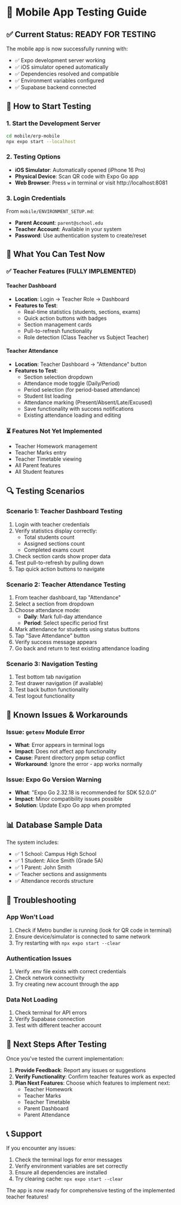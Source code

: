 # 🧪 Mobile App Testing Guide

## ✅ Current Status: READY FOR TESTING

The mobile app is now successfully running with:
- ✅ Expo development server working
- ✅ iOS simulator opened automatically
- ✅ Dependencies resolved and compatible
- ✅ Environment variables configured
- ✅ Supabase backend connected

## 🚀 How to Start Testing

### 1. Start the Development Server
```bash
cd mobile/erp-mobile
npx expo start --localhost
```

### 2. Testing Options
- **iOS Simulator**: Automatically opened (iPhone 16 Pro)
- **Physical Device**: Scan QR code with Expo Go app
- **Web Browser**: Press `w` in terminal or visit http://localhost:8081

### 3. Login Credentials
From `mobile/ENVIRONMENT_SETUP.md`:
- **Parent Account**: `parent@school.edu`
- **Teacher Account**: Available in your system
- **Password**: Use authentication system to create/reset

## 📱 What You Can Test Now

### ✅ Teacher Features (FULLY IMPLEMENTED)

#### Teacher Dashboard
- **Location**: Login → Teacher Role → Dashboard
- **Features to Test**:
  - Real-time statistics (students, sections, exams)
  - Quick action buttons with badges
  - Section management cards
  - Pull-to-refresh functionality
  - Role detection (Class Teacher vs Subject Teacher)

#### Teacher Attendance
- **Location**: Teacher Dashboard → "Attendance" button
- **Features to Test**:
  - Section selection dropdown
  - Attendance mode toggle (Daily/Period)
  - Period selection (for period-based attendance)
  - Student list loading
  - Attendance marking (Present/Absent/Late/Excused)
  - Save functionality with success notifications
  - Existing attendance loading and editing

### ⏳ Features Not Yet Implemented
- Teacher Homework management
- Teacher Marks entry
- Teacher Timetable viewing
- All Parent features
- All Student features

## 🔍 Testing Scenarios

### Scenario 1: Teacher Dashboard Testing
1. Login with teacher credentials
2. Verify statistics display correctly:
   - Total students count
   - Assigned sections count
   - Completed exams count
3. Check section cards show proper data
4. Test pull-to-refresh by pulling down
5. Tap quick action buttons to navigate

### Scenario 2: Teacher Attendance Testing
1. From teacher dashboard, tap "Attendance"
2. Select a section from dropdown
3. Choose attendance mode:
   - **Daily**: Mark full-day attendance
   - **Period**: Select specific period first
4. Mark attendance for students using status buttons
5. Tap "Save Attendance" button
6. Verify success message appears
7. Go back and return to test existing attendance loading

### Scenario 3: Navigation Testing
1. Test bottom tab navigation
2. Test drawer navigation (if available)
3. Test back button functionality
4. Test logout functionality

## 🐛 Known Issues & Workarounds

### Issue: `getenv` Module Error
- **What**: Error appears in terminal logs
- **Impact**: Does not affect app functionality
- **Cause**: Parent directory pnpm setup conflict
- **Workaround**: Ignore the error - app works normally

### Issue: Expo Go Version Warning
- **What**: "Expo Go 2.32.18 is recommended for SDK 52.0.0"
- **Impact**: Minor compatibility issues possible
- **Solution**: Update Expo Go app when prompted

## 📊 Database Sample Data

The system includes:
- ✅ 1 School: Campus High School
- ✅ 1 Student: Alice Smith (Grade 5A)
- ✅ 1 Parent: John Smith
- ✅ Teacher sections and assignments
- ✅ Attendance records structure

## 🔧 Troubleshooting

### App Won't Load
1. Check if Metro bundler is running (look for QR code in terminal)
2. Ensure device/simulator is connected to same network
3. Try restarting with `npx expo start --clear`

### Authentication Issues
1. Verify .env file exists with correct credentials
2. Check network connectivity
3. Try creating new account through the app

### Data Not Loading
1. Check terminal for API errors
2. Verify Supabase connection
3. Test with different teacher account

## 🎯 Next Steps After Testing

Once you've tested the current implementation:

1. **Provide Feedback**: Report any issues or suggestions
2. **Verify Functionality**: Confirm teacher features work as expected
3. **Plan Next Features**: Choose which features to implement next:
   - Teacher Homework
   - Teacher Marks
   - Teacher Timetable
   - Parent Dashboard
   - Parent Attendance

## 📞 Support

If you encounter any issues:
1. Check the terminal logs for error messages
2. Verify environment variables are set correctly
3. Ensure all dependencies are installed
4. Try clearing cache: `npx expo start --clear`

The app is now ready for comprehensive testing of the implemented teacher features! 